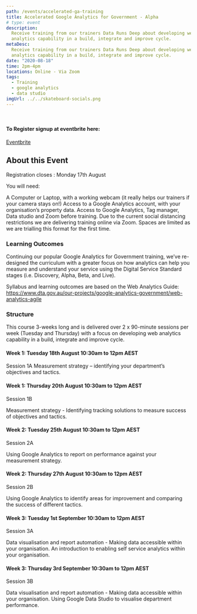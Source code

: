 ```yaml
---
path: /events/accelerated-ga-training
title: Accelerated Google Analytics for Government - Alpha
# type: event
description:
  Receive training from our trainers Data Runs Deep about developing web
  analytics capability in a build, integrate and improve cycle.
metaDesc:
  Receive training from our trainers Data Runs Deep about developing web
  analytics capability in a build, integrate and improve cycle.
date: "2020-08-18"
time: 2pm-4pm
locations: Online - Via Zoom
tags:
  - Training
  - google analytics
  - data studio
imgUrl: ../../skateboard-socials.png
---
```


<br/>

#### To Register signup at eventbrite here:

[Eventbrite](https://www.eventbrite.com.au/e/accelerated-google-analytics-for-government-alpha-tickets-115463248685)

## About this Event

Registration closes : Monday 17th August

You will need:

A Computer or Laptop, with a working webcam (it really helps our trainers if
your camera stays on!) Access to a Google Analytics account, with your
organisation’s property data. Access to Google Analytics, Tag manager, Data
studio and Zoom before training. Due to the current social distancing
restrictions we are delivering training online via Zoom. Spaces are limited as
we are trialling this format for the first time.

### Learning Outcomes

Continuing our popular Google Analytics for Government training, we’ve
re-designed the curriculum with a greater focus on how analytics can help you
measure and understand your service using the Digital Service Standard stages
(i.e. Discovery, Alpha, Beta, and Live).

Syllabus and learning outcomes are based on the Web Analytics Guide:
https://www.dta.gov.au/our-projects/google-analytics-government/web-analytics-agile

### Structure

This course 3-weeks long and is delivered over 2 x 90-minute sessions per week
(Tuesday and Thursday) with a focus on developing web analytics capability in a
build, integrate and improve cycle.

#### Week 1: Tuesday 18th August 10:30am to 12pm AEST

Session 1A Measurement strategy – identifying your department’s objectives and
tactics.

#### Week 1: Thursday 20th August 10:30am to 12pm AEST

Session 1B

Measurement strategy - Identifying tracking solutions to measure success of
objectives and tactics.

#### Week 2: Tuesday 25th August 10:30am to 12pm AEST

Session 2A

Using Google Analytics to report on performance against your measurement
strategy.

#### Week 2: Thursday 27th August 10:30am to 12pm AEST

Session 2B

Using Google Analytics to identify areas for improvement and comparing the
success of different tactics.

#### Week 3: Tuesday 1st September 10:30am to 12pm AEST

Session 3A

Data visualisation and report automation - Making data accessible within your
organisation. An introduction to enabling self service analytics within your
organisation.

#### Week 3: Thursday 3rd September 10:30am to 12pm AEST

Session 3B

Data visualisation and report automation - Making data accessible within your
organisation. Using Google Data Studio to visualise department performance.
